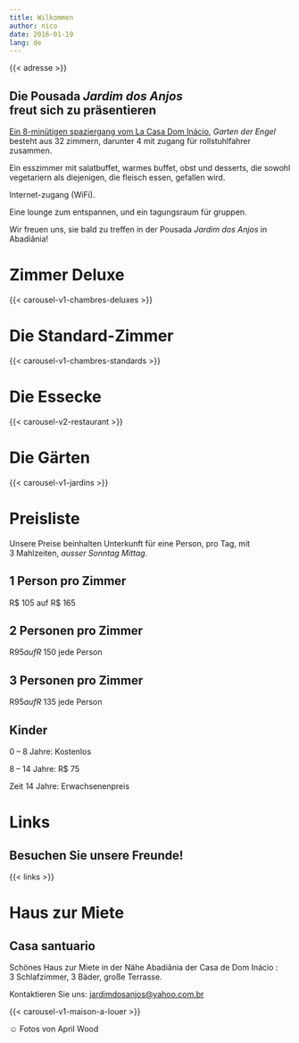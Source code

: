 ```yaml
---
title: Wilkommen
author: nico
date: 2016-01-19
lang: de
---
```


{{< adresse >}}

## Die Pousada <i>Jardim dos Anjos</i><br />freut sich zu präsentieren

<a href="http://goo.gl/maps/i1L2U"><span class="domInacio">Ein 8-minütigen spaziergang vom La Casa Dom Inácio</span></a>, <i>Garten der Engel</i> besteht aus 32 zimmern, darunter 4 mit zugang für rollstuhlfahrer zusammen.

Ein esszimmer mit salatbuffet, warmes buffet, obst und desserts, die sowohl vegetariern als diejenigen, die fleisch essen, gefallen wird.

Internet-zugang (WiFi).

Eine lounge zum entspannen, und ein tagungsraum für gruppen.

Wir freuen uns, sie bald zu treffen in der Pousada <i>Jardim dos Anjos</i> in Abadiânia!

<h1 id="photos_chambres_deluxes">Zimmer Deluxe</h1>

{{< carousel-v1-chambres-deluxes >}}

<h1 id="photos_chambres_standards">Die Standard-Zimmer</h1>

{{< carousel-v1-chambres-standards >}}

<h1 id="photos_coin-repas">Die Essecke</h1>

{{< carousel-v2-restaurant >}}

<h1 id="photos_jardins">Die Gärten</h1>

{{< carousel-v1-jardins >}}

<!--
# Bilder

[metaslider id=92]

*Fotos von Pasha Antonov: <a href="http://www.pavelantonov.com">www.pavelantonov.com</a>
-->


# Preisliste

Unsere Preise beinhalten Unterkunft für eine Person, pro Tag, mit 3 Mahlzeiten, <em>ausser Sonntag Mittag</em>.

## 1 Person pro Zimmer

R$ 105 auf R$ 165

## 2 Personen pro Zimmer

R$ 95 auf R$ 150 jede Person

## 3 Personen pro Zimmer

R$ 95 auf R$ 135 jede Person

## Kinder

0 – 8 Jahre: Kostenlos

8 – 14 Jahre: R$ 75

Zeit 14 Jahre: Erwachsenenpreis

<!--
<h1>Zeugnis</h1>
-->
<!-- Vide -->


# Links

## Besuchen Sie unsere Freunde!

{{< links >}}


# Haus zur Miete

## Casa santuario

Schönes Haus zur Miete in der Nähe Abadiânia der Casa de Dom Inácio : 3 Schlafzimmer, 3 Bäder, große Terrasse.

Kontaktieren Sie uns: <a href="mailto:jardimdosanjos@yahoo.com.br">jardimdosanjos@yahoo.com.br</a>

{{< carousel-v1-maison-a-louer >}}

☺ Fotos von April Wood
